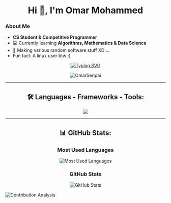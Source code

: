 <h1 align="center" style="animation: slideIn 1.5s ease-in-out;">Hi 👋, I'm Omar Mohammed</h1>

<h3>About Me</h3>

- **CS Student & Competitive Programmer**
- 💻 Currently learning **Algorithms, Mathematics & Data Science**
- 🔭 Making various random software stuff XD ...
- Fun fact: A linux user btw :)
<!-- - 👯 I’m looking to collaborate on ...
- 🤔 I’m looking for help with ...
- 💬 Ask me about ...
- 📫 How to reach me: ...
- 😄 Pronouns: ...
-->

<p align="center">
	<a href="https://www.pinterest.com/pin/1142858842945594296" /><a/>
</p>

<p align="center">
	<a href="https://git.io/typing-svg"><img src="https://readme-typing-svg.herokuapp.com?font=GeistMono+Nerd+Font+Mono&weight=900&size=25&pause=1000&color=45D2AB&center=true&vCenter=true&width=550&height=60&lines=Random+Engineer+%26+Computer+Geek;Type+into+the+void+and+Compile+!" alt="Typing SVG" /></a>
</p>

<p align="center">
	<img src="https://komarev.com/ghpvc/?username=OmarSenpai&label=Profile%20views&color=0e75b6&style=for-the-badge" alt="OmarSenpai" /> 
</p>

---

<h2 align="center">🛠️ Languages - Frameworks - Tools:</h2>
<p align="center">
  <a href="https://go-skill-icons.vercel.app/">
    <img
      src="https://go-skill-icons.vercel.app/api/icons?i=cpp,python,go,java,javascript,typescript,git,github,zed,fedora,cmake,fastapi,postman,numpy,scipy,pandas,matplotlib,jupyter,mongodb,mysql&theme=light&perline=10"
    />
  </a>
</p>

---

<h2 align="center">📊 GitHub Stats:</h2>


<h3 align="center">Most Used Languages</h3>
<p align="center" style="animation: fadeIn 2s ease-in-out;">
  <img src="https://github-readme-stats.vercel.app/api/top-langs/?username=OmarSenpai&layout=compact&theme=transparent&langs_count=8&hide_border=false" alt="Most Used Languages" />
</p>


<h3 align="center"> GitHub Stats</h3>
<div>
	<p align="center" style="animation: fadeIn 2s ease-in-out;">
	  <img src="https://github-readme-stats.vercel.app/api?username=OmarSenpai&show_icons=true&theme=transparent&hide_border=false" alt="GitHub Stats" />
	</p>

	
  <img src="https://github-readme-activity-graph.vercel.app/graph?username=OmarSenpai&theme=xcode&bg_color=ffffff&color=000000&line=1fb7e0&point=000000&area=true&hide_border=False" alt="Contribution Analysis">

 </div>

